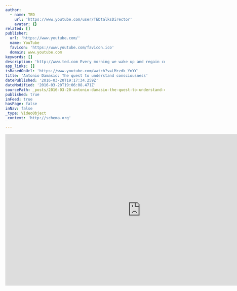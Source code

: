 ```yaml
---
author:
  - name: TED
    url: 'https://www.youtube.com/user/TEDtalksDirector'
    avatar: {}
related: []
publisher:
  url: 'https://www.youtube.com/'
  name: YouTube
  favicon: 'https://www.youtube.com/favicon.ico'
  domain: www.youtube.com
keywords: []
description: 'http://www.ted.com Every morning we wake up and regain consciousness -- that is a marvelous fact -- but what exactly is it that we regain? Neuroscientist Antonio Damasio uses this simple question to give us a glimpse into how our brains create our sense of self.'
app_links: []
isBasedOnUrl: 'https://www.youtube.com/watch?v=LMrzdk_YnYY'
title: 'Antonio Damasio: The quest to understand consciousness'
datePublished: '2016-03-20T19:17:34.259Z'
dateModified: '2016-03-20T19:06:08.471Z'
sourcePath: _posts/2016-03-20-antonio-damasio-the-quest-to-understand-consciousness.md
published: true
inFeed: true
hasPage: false
inNav: false
_type: VideoObject
_context: 'http://schema.org'

---
```

<iframe src="https://cdn.embedly.com/widgets/media.html?src=https%3A%2F%2Fwww.youtube.com%2Fembed%2FLMrzdk_YnYY%3Ffeature%3Doembed&amp;url=https%3A%2F%2Fwww.youtube.com%2Fwatch%3Fv%3DLMrzdk_YnYY&amp;image=https%3A%2F%2Fi.ytimg.com%2Fvi%2FLMrzdk_YnYY%2Fhqdefault.jpg&amp;key=b7d04c9b404c499eba89ee7072e1c4f7&amp;type=text%2Fhtml&amp;schema=youtube" width="854" height="480" scrolling="no" frameborder="0" allowfullscreen="allowfullscreen" style=""></iframe>